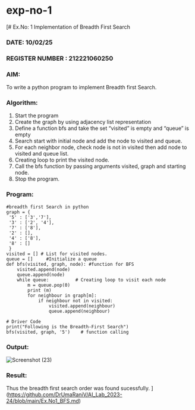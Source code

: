 # exp-no-1
[# Ex.No: 1  Implementation of Breadth First Search 
### DATE: 10/02/25                                                                           
### REGISTER NUMBER : 212221060250
### AIM: 
To write a python program to implement Breadth first Search. 
### Algorithm:
1. Start the program
2. Create the graph by using adjacency list representation
3. Define a function bfs and take the set “visited” is empty and “queue” is empty
4. Search start with initial node and add the node to visited and queue.
5. For each neighbor node, check node is not in visited then add node to visited and queue list.
6.  Creating loop to print the visited node.
7.   Call the bfs function by passing arguments visited, graph and starting node.
8.   Stop the program.
### Program:
```
#breadth first Search in python 
graph = {
 '5' : ['3','7'],
 '3' : ['2', '4'],
 '7' : ['8'],
 '2' : [],
 '4' : ['8'],
 '8' : []
 }
visited = [] # List for visited nodes.
queue = []     #Initialize a queue
def bfs(visited, graph, node): #function for BFS
    visited.append(node)
    queue.append(node)
    while queue:          # Creating loop to visit each node
        m = queue.pop(0) 
        print (m) 
        for neighbour in graph[m]:
            if neighbour not in visited:
                visited.append(neighbour)
                queue.append(neighbour)

# Driver Code
print("Following is the Breadth-First Search")
bfs(visited, graph, '5')    # function calling
```









### Output:
![Screenshot (23)](https://github.com/Vikhram-S/AI_Lab_2023-24/assets/146576573/940125d5-0550-43a6-9a89-e7e6866154c0)





### Result:
Thus the breadth first search order was found sucessfully.
](https://github.com/DrUmaRaniV/AI_Lab_2023-24/blob/main/Ex.No1_BFS.md)
